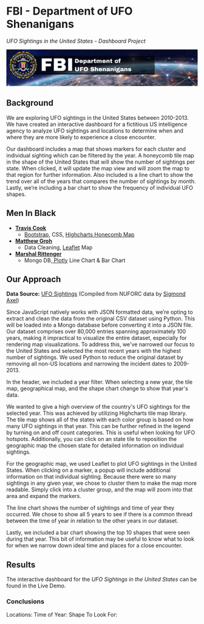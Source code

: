 # FBI - Department of UFO Shenanigans
*UFO Sightings in the United States - Dashboard Project*

![FBI - Department of UFO Shenanigans](static/images/project_banner.jpg)

## Background
We are exploring UFO sightings in the United States between 2010-2013.  We have created an interactive dashboard for a fictitious US intelligence agency to analyze UFO sightings and locations to determine when and where they are more likely to experience a close encounter. 

Our dashboard includes a map that shows markers for each cluster and individual sighting which can be filtered by the year. A honeycomb tile map in the shape of the United States that will show the number of sightings per state.  When clicked, it will update the map view and will zoom the map to that region for further information. Also included is a line chart to show the trend over all of the years that compares the number of sightings by month. Lastly, we’re including a bar chart to show the frequency of individual UFO shapes.  
 

## Men In Black
- **[Travis Cook](https://github.com/byTravis)**
    - [Bootstrap](https://getbootstrap.com/), CSS, [Highcharts Honecomb Map](https://www.highcharts.com/demo/highcharts/honeycomb-usa)
- **[Matthew Groh](https://github.com/mdg1317)**
    - Data Cleaning, [Leaflet](https://leafletjs.com/) Map
- **[Marshal Rittenger](https://github.com/Ray-Marshal)**
    - Mongo DB,[ Plotly](https://plotly.com/) Line Chart & Bar Chart



## Our Approach

**Data Source:**  [UFO Sightings](https://www.kaggle.com/datasets/NUFORC/ufo-sightings) (Compiled from NUFORC data by [Sigmond Axel](https://github.com/planetsig/ufo-reports))

Since JavaScript natively works with JSON formatted data, we’re opting to extract and clean the data from the original CSV dataset using Python.  This will be loaded into a Mongo database before converting it into a JSON file. Our dataset comprises over 80,000 entries spanning approximately 100 years, making it impractical to visualize the entire dataset, especially for rendering map visualizations.  To address this, we've narrowed our focus to the United States and selected the most recent years with the highest number of sightings.  We used Python to reduce the original dataset by removing all non-US locations and narrowing the incident dates to 2009-2013.

In the header, we included a year filter.  When selecting a new year, the tile map, geographical map, and the shape chart change to show that year's data.

We wanted to give a high overview of the country's UFO sightings for the selected year.  This was achieved by utilizing Highcharts tile map library.  The tile map shows all of the states with each color group is based on how many UFO sightings in that year. This can be further refined in the legend by turning on and off count categories.  This is useful when looking for UFO hotspots.  Additionally, you can click on an state tile to reposition the geographic map the chosen state for detailed information on individual sightings.

For the geographic map, we used Leaflet to plot UFO sightings in the United States.  When clicking on a marker, a popup will include additional information on that individual sighting.  Because there were so many sightings in any given year, we chose to cluster them to make the map more readable.  Simply click into a cluster group, and the map will zoom into that area and expand the markers.

The line chart shows the number of sightings and time of year they occurred.  We chose to show all 5 years to see if there is a common thread between the time of year in relation to the other years in our dataset.

Lastly, we included a bar chart showing the top 10 shapes that were seen during that year.  This bit of information may be useful to know what to look for when we narrow down ideal time and places for a close encounter.


## Results
The interactive dashboard for the *UFO Sightings in the United States* can be found in the Live Demo.

### Conclusions
Locations:
Time of Year:
Shape To Look For:

